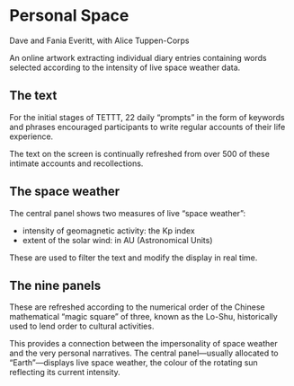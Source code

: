 # Personal Space

Dave and Fania Everitt, with Alice Tuppen-Corps

An online artwork extracting individual diary entries containing words selected according to the intensity of live space weather data.

## The text

For the initial stages of TETTT, 22 daily “prompts” in the form of keywords and phrases encouraged participants to write regular accounts of their life experience.

The text on the screen is continually refreshed from over 500 of these intimate accounts and recollections.

## The space weather

The central panel shows two measures of live “space weather”:

- intensity of geomagnetic activity: the Kp index
- extent of the solar wind: in AU (Astronomical Units)

These are used to filter the text and modify the display in real time.

## The nine panels

These are refreshed according to the numerical order of the Chinese mathematical “magic square” of three, known as the Lo-Shu, historically used to lend order to cultural activities.

This provides a connection between the impersonality of space weather and the very personal narratives. The central panel—usually allocated to “Earth”—displays live space weather, the colour of the rotating sun reflecting its current intensity.

